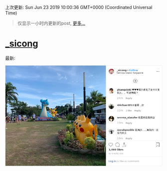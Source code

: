 
  
 上次更新: Sun Jun 23 2019 10:00:36 GMT+0000 (Coordinated Universal Time) 

 > 仅显示一小时内更新的post, [更多...](screenshots/)
  
# [_sicong](https://www.instagram.com/_sicong/)

最新:

    

![_sicong](screenshots/_sicong/latest.png?raw=true)

        